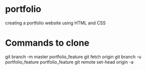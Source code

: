 # portfolio
creating a portfolio website using HTML and CSS 

# Commands to clone
git branch -m master portfolio_feature
git fetch origin
git branch -u portfolio_feature portfolio_feature
git remote set-head origin -a
